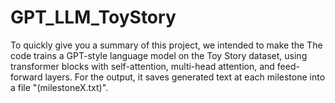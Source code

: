 # GPT_LLM_ToyStory

To quickly give you a summary of this project, we intended to make the  The code trains a GPT-style language model on the Toy Story dataset, using transformer blocks with self-attention, multi-head attention, and feed-forward layers. 
For the output, it saves generated text at each milestone into a file "(milestoneX.txt)".
